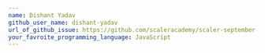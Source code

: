 ```yaml
---
name: Dishant Yadav
github_user_name: dishant-yadav
url_of_github_issue: https://github.com/scaleracademy/scaler-september-open-source-challenge/issues/339
your_favroite_programming_language: JavaScript
---
```

